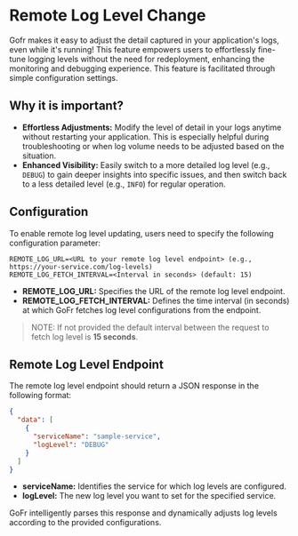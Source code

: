 # Remote Log Level Change
Gofr makes it easy to adjust the detail captured in your application's logs, even while it's running! This feature empowers 
users to effortlessly fine-tune logging levels without the need for redeployment, enhancing the monitoring and debugging experience.
This feature is facilitated through simple configuration settings.

## Why it is important?
- **Effortless Adjustments:** Modify the level of detail in your logs anytime without restarting your application. 
    This is especially helpful during troubleshooting or when log volume needs to be adjusted based on the situation.
- **Enhanced Visibility:** Easily switch to a more detailed log level (e.g., `DEBUG`) to gain deeper insights into specific issues, 
                       and then switch back to a less detailed level (e.g., `INFO`) for regular operation.

## Configuration
To enable remote log level updating, users need to specify the following configuration parameter:

```dotenv
REMOTE_LOG_URL=<URL to your remote log level endpoint> (e.g., https://your-service.com/log-levels)
REMOTE_LOG_FETCH_INTERVAL=<Interval in seconds> (default: 15)
```

- **REMOTE_LOG_URL:** Specifies the URL of the remote log level endpoint.
- **REMOTE_LOG_FETCH_INTERVAL:** Defines the time interval (in seconds) at which GoFr fetches log level configurations from the endpoint.

> NOTE: If not provided the default interval between the request to fetch log level is **15 seconds**.

## Remote Log Level Endpoint
The remote log level endpoint should return a JSON response in the following format:

```json
{
  "data": [
    {
      "serviceName": "sample-service",
      "logLevel": "DEBUG"
    }
  ]
}
```

- **serviceName:** Identifies the service for which log levels are configured.
- **logLevel:** The new log level you want to set for the specified service.


GoFr intelligently parses this response and dynamically adjusts log levels according to the provided configurations.

 

